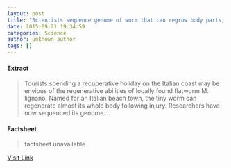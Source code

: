 ```yaml
---
layout: post
title: "Scientists sequence genome of worm that can regrow body parts, seeking stem cell insights"
date: 2015-09-21 19:34:59
categories: Science
author: unknown author
tags: []
---
```



#### Extract
>Tourists spending a recuperative holiday on the Italian coast may be envious of the regenerative abilities of locally found flatworm M. lignano. Named for an Italian beach town, the tiny worm can regenerate almost its whole body following injury. Researchers have now sequenced its genome....

#### Factsheet
>factsheet unavailable

[Visit Link](http://www.sciencedaily.com/releases/2015/09/150921153459.htm)


